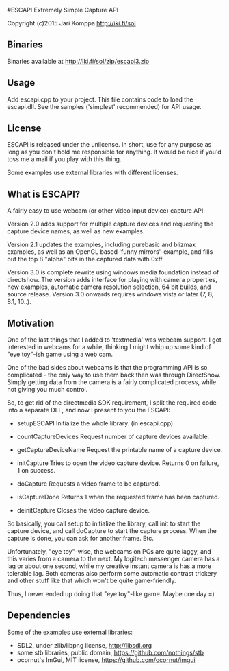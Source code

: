 #ESCAPI
Extremely Simple Capture API

Copyright (c)2015 Jari Komppa
http://iki.fi/sol

Binaries
--------
Binaries available at http://iki.fi/sol/zip/escapi3.zip

Usage
-----
Add escapi.cpp to your project. This file contains code 
to load the escapi.dll. See the samples ('simplest' recommended)
for API usage.

License
-------
ESCAPI is released under the unlicense. In short, use for any purpose 
as long as you don't hold me responsible for anything. It would be 
nice if you'd toss me a mail if you play with this thing.

Some examples use external libraries with different licenses.

What is ESCAPI?
---------------
A fairly easy to use webcam (or other video input device) capture 
API.

Version 2.0 adds support for multiple capture devices and requesting
the capture device names, as well as new examples.

Version 2.1 updates the examples, including purebasic and blizmax
examples, as well as an OpenGL based 'funny mirrors'-example, and 
fills out the top 8 "alpha" bits in the captured data with 0xff.

Version 3.0 is complete rewrite using windows media foundation
instead of directshow. The version adds interface for playing
with camera properties, new examples, automatic camera resolution
selection, 64 bit builds, and source release. Version 3.0 onwards
requires windows vista or later (7, 8, 8.1, 10..).

Motivation
----------
One of the last things that I added to 'textmedia' was webcam support.
I got interested in webcams for a while, thinking I might whip up
some kind of "eye toy"-ish game using a web cam. 

One of the bad sides about webcams is that the programming API is
so complicated - the only way to use them back then was through DirectShow.
Simply getting data from the camera is a fairly complicated process,
while not giving you much control. 

So, to get rid of the directmedia SDK requirement, I split the required
code into a separate DLL, and now I present to you the ESCAPI:

- setupESCAPI
  Initialize the whole library. (in escapi.cpp)

- countCaptureDevices
  Request number of capture devices available.
  
- getCaptureDeviceName
  Request the printable name of a capture device.
  
- initCapture
  Tries to open the video capture device. Returns 0 on failure, 1 on success.
  
- doCapture 
  Requests a video frame to be captured.
  
- isCaptureDone 
  Returns 1 when the requested frame has been captured.

- deinitCapture 
  Closes the video capture device.
  
So basically, you call setup to initialize the library,
call init to start the capture device, and call doCapture to 
start the capture process. When the capture is done, you can ask for 
another frame. Etc.

Unfortunately, "eye toy"-wise, the webcams on PCs are quite laggy,
and this varies from a camera to the next. My logitech messenger
camera has a lag or about one second, while my creative instant camera
is has a more tolerable lag. Both cameras also perform some automatic 
contrast trickery and other stuff like that which won't be quite game-friendly.

Thus, I never ended up doing that "eye toy"-like game. Maybe one day =)

Dependencies
------------
Some of the examples use external libraries:

- SDL2, under zlib/libpng license, http://libsdl.org
- some stb libraries, public domain, https://github.com/nothings/stb
- ocornut's ImGui, MIT license, https://github.com/ocornut/imgui

